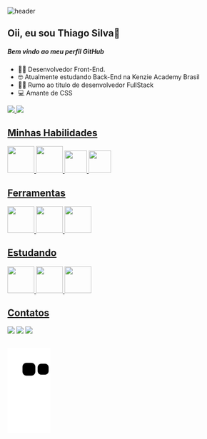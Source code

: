 
![header](https://capsule-render.vercel.app/api?type=waving&color=auto&section=header&height=200)

## Oii, eu sou Thiago Silva👋
##### Bem vindo ao meu perfil GitHub

- 👨‍💻 Desenvolvedor Front-End.
- 🤓 Atualmente estudando Back-End na Kenzie Academy Brasil
- 👨‍🎓 Rumo ao titulo de desenvolvedor FullStack
- 💻 Amante de CSS


<!-- <div align="center">
  <img aligh="right" src="https://github-readme-stats.vercel.app/api/top-langs?locale=en&hide_title=false&layout=compact&card_width=320&langs_count=5&theme=github_dark&hide_border=true&username=thiagokalac" width="49%" alt="languages graph"  />
  <img align="left" src="https://github-readme-stats.vercel.app/api?username=thiagokalac&show_icons=true&theme=github_dark&hide_border=true" alt="thiagokalac" width="49%" />
</div> -->

<div>
<a href="https://github.com/thiagokalac">
<img height="150em" src="https://github-readme-stats.vercel.app/api/top-langs/?username=ThiagoKalac&layout=compact&langs_count=7&theme=dracula"/>
<img height="150em" src="https://github-readme-stats.vercel.app/api?username=thiagokalac&show_icons=true&theme=dracula&include_all_commits=true&count_private=true"/>
</div>

## Minhas Habilidades
<div align="left">
    <img src="https://cdn.jsdelivr.net/gh/devicons/devicon/icons/html5/html5-original-wordmark.svg" width="60" height="60"/> 
    <img src="https://cdn.jsdelivr.net/gh/devicons/devicon/icons/css3/css3-original-wordmark.svg" width="60" height="60"/> 
    <img src="https://cdn.jsdelivr.net/gh/devicons/devicon/icons/javascript/javascript-original.svg" width="50" height="50"/> 
    <img src="https://cdn.jsdelivr.net/gh/devicons/devicon/icons/react/react-original-wordmark.svg" width="50" height="50"/> 
    
</div>

 ## Ferramentas
<div align="left" >
    <img src="https://cdn.jsdelivr.net/gh/devicons/devicon/icons/vscode/vscode-original-wordmark.svg" width="60" height="60"/> 
    <img src="https://cdn.jsdelivr.net/gh/devicons/devicon/icons/figma/figma-original.svg" width="60" height="60"/>        
    <img src="https://cdn.jsdelivr.net/gh/devicons/devicon/icons/git/git-original.svg" width="60" height="60"/> 
</div>

## Estudando
<div align="left" >
    <img src="https://cdn.jsdelivr.net/gh/devicons/devicon/icons/typescript/typescript-original.svg" width="60" height="60"/> 
    <img src="https://cdn.jsdelivr.net/gh/devicons/devicon/icons/postgresql/postgresql-original-wordmark.svg" width="60" height="60"/> 
    <img src="https://cdn.jsdelivr.net/gh/devicons/devicon/icons/nodejs/nodejs-plain.svg" width="60" height="60"/> 
</div>

## Contatos
<div> 
  <a href="https://instagram.com/thiagokalac" target="_blank"><img src="https://img.shields.io/badge/-Instagram-%23E4405F?style=for-the-badge&logo=instagram&logoColor=white" target="_blank"></a>
  <a href="https://www.linkedin.com/in/thiagorodriguessilva1994" target="_blank"><img src="https://img.shields.io/badge/-LinkedIn-%230077B5?style=for-the-badge&logo=linkedin&logoColor=white" target="_blank"></a> 
  <a href="https://kenzieacademybrasil.slack.com/team/U03DYEHJLNR" target="_blank"><img src="https://img.shields.io/badge/Slack-4A154B?style=for-the-badge&logo=slack&logoColor=white" target="_blank"></a>
  
  
  ##
    
  ![Snake animation](https://github.com/ThiagoKalac/ThiagoKalac/blob/output/github-contribution-grid-snake.svg)
    
</div>



